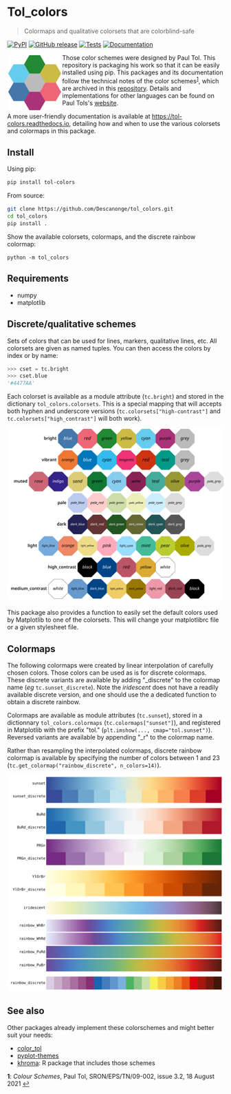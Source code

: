 
# Tol_colors

> Colormaps and qualitative colorsets that are colorblind-safe

<div align="left">

[![PyPI](https://img.shields.io/pypi/v/tol-colors)](https://pypi.org/project/tol-colors)
[![GitHub release](https://img.shields.io/github/v/release/Descanonge/tol_colors)](https://github.com/Descanonge/tol_colors/releases)
[![Tests](https://github.com/Descanonge/tol_colors/actions/workflows/tests.yml/badge.svg)](https://github.com/Descanonge/tol_colors/actions/workflows/tests.yml)
[![Documentation](https://readthedocs.org/projects/tol-colors/badge/?version=latest)](https://tol-colors.readthedocs.io/en/latest/)

</div>

<img alt="icon" src="https://raw.githubusercontent.com/Descanonge/tol_colors/refs/heads/master/docs/source/_static/icon.svg" width="128" align="left">

Those color schemes were designed by Paul Tol. This repository is packaging his work so that it can be easily installed using pip.
This packages and its documentation follow the technical notes of the color schemes<sup id="a1">[1](#f1)</sup>, which are archived in this [repository](https://github.com/Descanonge/tol_colors/blob/master/docs/technical_notes.pdf). Details and implementations for other languages can be found on Paul Tols's [website](https://personal.sron.nl/~pault/).

A more user-friendly documentation is available at <https://tol-colors.readthedocs.io>, detailing how and when to use the various colorsets and colormaps in this package.

## Install

Using pip:
``` sh
pip install tol-colors
```

From source:
``` sh
git clone https://github.com/Descanonge/tol_colors.git
cd tol_colors
pip install .
```

Show the available colorsets, colormaps, and the discrete rainbow colormap:
``` shell
python -m tol_colors
```

## Requirements

- numpy
- matplotlib

## Discrete/qualitative schemes

Sets of colors that can be used for lines, markers, qualitative lines, etc.
All colorsets are given as named tuples. You can then access the colors by index or by name:
``` python
>>> cset = tc.bright
>>> cset.blue
'#4477AA'
```

Each colorset is available as a module attribute (`tc.bright`) and stored in the dictionary `tol_colors.colorsets`. This is a special mapping that will accepts both hyphen and underscore versions
(`tc.colorsets["high-contrast"]` and `tc.colorsets["high_contrast"]` will
both work).

![colorsets](https://raw.githubusercontent.com/Descanonge/tol_colors/refs/heads/master/docs/source/img/csets_condensed.svg)

This package also provides a function to easily set the default colors used by Matplotlib to one of the colorsets. This will change your matplotlibrc file or a given stylesheet file.

## Colormaps

The following colormaps were created by linear interpolation of carefully chosen
colors. Those colors can be used as is for discrete colormaps. These discrete
variants are available by adding "_discrete" to the colormap name (*eg*
`tc.sunset_discrete`). Note the *iridescent* does not have a readily available
discrete version, and one should use the a dedicated function to obtain a
discrete rainbow.

Colormaps are available as module attributes (`tc.sunset`), stored in a
dictionnary `tol_colors.colormaps` (`tc.colormaps["sunset"]`), and registered in
Matplotlib with the prefix "tol." (`plt.imshow(..., cmap="tol.sunset")`).
Reversed variants are available by appending "_r" to the colormap name.

Rather than resampling the interpolated colormaps, discrete rainbow colormap is
available by specifying the number of colors between 1 and 23
(`tc.get_colormap("rainbow_discrete", n_colors=14)`).

![colorsmaps](https://raw.githubusercontent.com/Descanonge/tol_colors/refs/heads/master/docs/source/img/cmaps_condensed.svg)

## See also

Other packages already implement these colorschemes and might better suit your needs:
 - [color_tol](https://github.com/lazarillo/color_tol)
 - [pyplot-themes](https://github.com/raybuhr/pyplot-themes)
 - [khroma](https://cran.r-project.org/web/packages/khroma): R package that includes those schemes 

<b id="f1">1</b>: *Colour Schemes*, Paul Tol, SRON/EPS/TN/09-002, issue 3.2, 18 August 2021 [↩](#a1)
